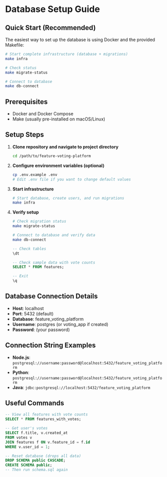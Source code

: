 # Database Setup Guide

## Quick Start (Recommended)

The easiest way to set up the database is using Docker and the provided Makefile:

```bash
# Start complete infrastructure (database + migrations)
make infra

# Check status
make migrate-status

# Connect to database
make db-connect
```

## Prerequisites

- Docker and Docker Compose
- Make (usually pre-installed on macOS/Linux)

## Setup Steps

1. **Clone repository and navigate to project directory**
   ```bash
   cd /path/to/feature-voting-platform
   ```

2. **Configure environment variables (optional)**
   ```bash
   cp .env.example .env
   # Edit .env file if you want to change default values
   ```

3. **Start infrastructure**
   ```bash
   # Start database, create users, and run migrations
   make infra
   ```

4. **Verify setup**
   ```bash
   # Check migration status
   make migrate-status
   
   # Connect to database and verify data
   make db-connect
   ```

   ```sql
   -- Check tables
   \dt
   
   -- Check sample data with vote counts
   SELECT * FROM features;
   
   -- Exit
   \q
   ```

## Database Connection Details

- **Host**: localhost
- **Port**: 5432 (default)
- **Database**: feature_voting_platform
- **Username**: postgres (or voting_app if created)
- **Password**: (your password)

## Connection String Examples

- **Node.js**: `postgresql://username:password@localhost:5432/feature_voting_platform`
- **Python**: `postgresql://username:password@localhost:5432/feature_voting_platform`
- **Java**: `jdbc:postgresql://localhost:5432/feature_voting_platform`

## Useful Commands

```sql
-- View all features with vote counts
SELECT * FROM features_with_votes;

-- Get user's votes
SELECT f.title, v.created_at 
FROM votes v 
JOIN features f ON v.feature_id = f.id 
WHERE v.user_id = 1;

-- Reset database (drops all data)
DROP SCHEMA public CASCADE;
CREATE SCHEMA public;
-- Then run schema.sql again
```